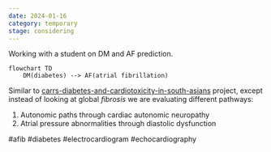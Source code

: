 ```yaml
---
date: 2024-01-16
category: temporary
stage: considering
---
```


Working with a student on DM and AF prediction.

```mermaid
flowchart TD
	DM(diabetes) --> AF(atrial fibrillation)
```

Similar to [carrs-diabetes-and-cardiotoxicity-in-south-asians](carrs-diabetes-and-cardiotoxicity-in-south-asians.md) project, except instead of looking at global *fibrosis* we are evaluating different pathways:

1. Autonomic paths through cardiac autonomic neuropathy
2. Atrial pressure abnormalities through diastolic dysfunction

#afib 
#diabetes 
#electrocardiogram 
#echocardiography
